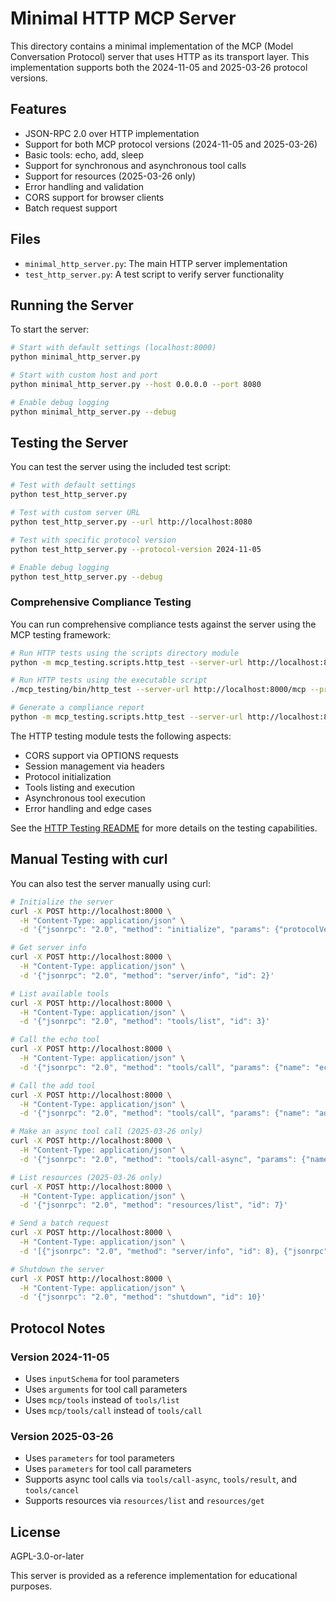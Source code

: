 # Minimal HTTP MCP Server

This directory contains a minimal implementation of the MCP (Model Conversation Protocol) server that uses HTTP as its transport layer. This implementation supports both the 2024-11-05 and 2025-03-26 protocol versions.

## Features

- JSON-RPC 2.0 over HTTP implementation
- Support for both MCP protocol versions (2024-11-05 and 2025-03-26)
- Basic tools: echo, add, sleep
- Support for synchronous and asynchronous tool calls
- Support for resources (2025-03-26 only)
- Error handling and validation
- CORS support for browser clients
- Batch request support

## Files

- `minimal_http_server.py`: The main HTTP server implementation
- `test_http_server.py`: A test script to verify server functionality

## Running the Server

To start the server:

```bash
# Start with default settings (localhost:8000)
python minimal_http_server.py

# Start with custom host and port
python minimal_http_server.py --host 0.0.0.0 --port 8080

# Enable debug logging
python minimal_http_server.py --debug
```

## Testing the Server

You can test the server using the included test script:

```bash
# Test with default settings
python test_http_server.py

# Test with custom server URL
python test_http_server.py --url http://localhost:8080

# Test with specific protocol version
python test_http_server.py --protocol-version 2024-11-05

# Enable debug logging
python test_http_server.py --debug
```

### Comprehensive Compliance Testing

You can run comprehensive compliance tests against the server using the MCP testing framework:

```bash
# Run HTTP tests using the scripts directory module
python -m mcp_testing.scripts.http_test --server-url http://localhost:8000/mcp --protocol-version 2025-03-26

# Run HTTP tests using the executable script
./mcp_testing/bin/http_test --server-url http://localhost:8000/mcp --protocol-version 2025-03-26

# Generate a compliance report
python -m mcp_testing.scripts.http_test --server-url http://localhost:8000/mcp --protocol-version 2025-03-26 --output-dir ./reports
```

The HTTP testing module tests the following aspects:
- CORS support via OPTIONS requests
- Session management via headers
- Protocol initialization
- Tools listing and execution
- Asynchronous tool execution
- Error handling and edge cases

See the [HTTP Testing README](../mcp_testing/http/README.md) for more details on the testing capabilities.

## Manual Testing with curl

You can also test the server manually using curl:

```bash
# Initialize the server
curl -X POST http://localhost:8000 \
  -H "Content-Type: application/json" \
  -d '{"jsonrpc": "2.0", "method": "initialize", "params": {"protocolVersion": "2025-03-26", "clientInfo": {"name": "curl", "version": "1.0.0"}, "capabilities": {"tools": true}}, "id": 1}'

# Get server info
curl -X POST http://localhost:8000 \
  -H "Content-Type: application/json" \
  -d '{"jsonrpc": "2.0", "method": "server/info", "id": 2}'

# List available tools
curl -X POST http://localhost:8000 \
  -H "Content-Type: application/json" \
  -d '{"jsonrpc": "2.0", "method": "tools/list", "id": 3}'

# Call the echo tool
curl -X POST http://localhost:8000 \
  -H "Content-Type: application/json" \
  -d '{"jsonrpc": "2.0", "method": "tools/call", "params": {"name": "echo", "parameters": {"message": "Hello, MCP!"}}, "id": 4}'

# Call the add tool
curl -X POST http://localhost:8000 \
  -H "Content-Type: application/json" \
  -d '{"jsonrpc": "2.0", "method": "tools/call", "params": {"name": "add", "parameters": {"a": 5, "b": 7}}, "id": 5}'

# Make an async tool call (2025-03-26 only)
curl -X POST http://localhost:8000 \
  -H "Content-Type: application/json" \
  -d '{"jsonrpc": "2.0", "method": "tools/call-async", "params": {"name": "sleep", "parameters": {"seconds": 2}}, "id": 6}'

# List resources (2025-03-26 only)
curl -X POST http://localhost:8000 \
  -H "Content-Type: application/json" \
  -d '{"jsonrpc": "2.0", "method": "resources/list", "id": 7}'

# Send a batch request
curl -X POST http://localhost:8000 \
  -H "Content-Type: application/json" \
  -d '[{"jsonrpc": "2.0", "method": "server/info", "id": 8}, {"jsonrpc": "2.0", "method": "echo", "params": {"message": "Batch message"}, "id": 9}]'

# Shutdown the server
curl -X POST http://localhost:8000 \
  -H "Content-Type: application/json" \
  -d '{"jsonrpc": "2.0", "method": "shutdown", "id": 10}'
```

## Protocol Notes

### Version 2024-11-05
- Uses `inputSchema` for tool parameters
- Uses `arguments` for tool call parameters 
- Uses `mcp/tools` instead of `tools/list`
- Uses `mcp/tools/call` instead of `tools/call`

### Version 2025-03-26
- Uses `parameters` for tool parameters
- Uses `parameters` for tool call parameters
- Supports async tool calls via `tools/call-async`, `tools/result`, and `tools/cancel`
- Supports resources via `resources/list` and `resources/get` 

## License

AGPL-3.0-or-later

This server is provided as a reference implementation for educational purposes.